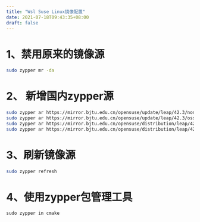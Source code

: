 ```yaml
---
title: "Wsl Suse Linux镜像配置"
date: 2021-07-18T09:43:35+08:00
draft: false
---
```


# 1、禁用原来的镜像源

```bash
sudo zypper mr -da
```

# 2、 新增国内zypper源

```bash
sudo zypper ar https://mirror.bjtu.edu.cn/opensuse/update/leap/42.3/non-oss/ update-repo-no-oss-bjtu
sudo zypper ar https://mirror.bjtu.edu.cn/opensuse/update/leap/42.3/oss/ update-repo-oss-bjtu
sudo zypper ar https://mirror.bjtu.edu.cn/opensuse/distribution/leap/42.3/repo/oss/ dis-repo-oss-bjtu
sudo zypper ar https://mirror.bjtu.edu.cn/opensuse/distribution/leap/42.3/repo/non-oss/ dis-repo-non-oss-bjtu

```

# 3、刷新镜像源

```bash
sudo zypper refresh
```

# 4、使用zypper包管理工具

```
sudo zypper in cmake
```

